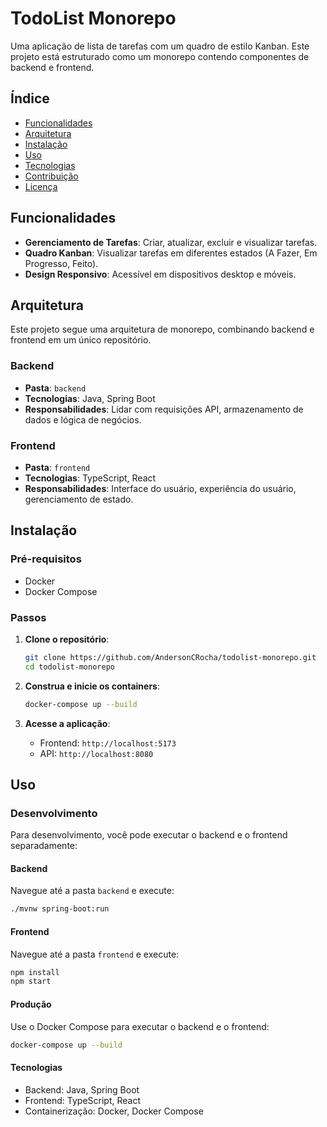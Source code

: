 # TodoList Monorepo

Uma aplicação de lista de tarefas com um quadro de estilo Kanban. Este projeto está estruturado como um monorepo contendo componentes de backend e frontend.

## Índice

- [Funcionalidades](#funcionalidades)
- [Arquitetura](#arquitetura)
- [Instalação](#instalação)
- [Uso](#uso)
- [Tecnologias](#tecnologias)
- [Contribuição](#contribuição)
- [Licença](#licença)

## Funcionalidades

- **Gerenciamento de Tarefas**: Criar, atualizar, excluir e visualizar tarefas.
- **Quadro Kanban**: Visualizar tarefas em diferentes estados (A Fazer, Em Progresso, Feito).
- **Design Responsivo**: Acessível em dispositivos desktop e móveis.

## Arquitetura

Este projeto segue uma arquitetura de monorepo, combinando backend e frontend em um único repositório.

### Backend

- **Pasta**: `backend`
- **Tecnologias**: Java, Spring Boot
- **Responsabilidades**: Lidar com requisições API, armazenamento de dados e lógica de negócios.

### Frontend

- **Pasta**: `frontend`
- **Tecnologias**: TypeScript, React
- **Responsabilidades**: Interface do usuário, experiência do usuário, gerenciamento de estado.

## Instalação

### Pré-requisitos

- Docker
- Docker Compose

### Passos

1. **Clone o repositório**:

   ```bash
   git clone https://github.com/AndersonCRocha/todolist-monorepo.git
   cd todolist-monorepo
   ```

2. **Construa e inicie os containers**:

   ```bash
   docker-compose up --build
   ```

3. **Acesse a aplicação**:
   - Frontend: `http://localhost:5173`
   - API: `http://localhost:8080`

## Uso

### Desenvolvimento

Para desenvolvimento, você pode executar o backend e o frontend separadamente:

#### Backend

Navegue até a pasta `backend` e execute:

```bash
./mvnw spring-boot:run
```

#### Frontend

Navegue até a pasta `frontend` e execute:

```bash
npm install
npm start
```

#### Produção

Use o Docker Compose para executar o backend e o frontend:

```bash
docker-compose up --build
```

#### Tecnologias

- Backend: Java, Spring Boot
- Frontend: TypeScript, React
- Containerização: Docker, Docker Compose
